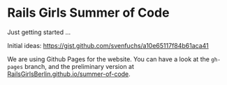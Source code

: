Rails Girls Summer of Code
=========================

Just getting started ...

Initial ideas: https://gist.github.com/svenfuchs/a10e65117f84b61aca41

We are using Github Pages for the website. You can have a look at the `gh-pages` branch, and the preliminary version at [RailsGirlsBerlin.github.io/summer-of-code](http://railsgirlsberlin.github.io/summer-of-code/).
